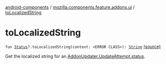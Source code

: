 [android-components](../index.md) / [mozilla.components.feature.addons.ui](index.md) / [toLocalizedString](./to-localized-string.md)

# toLocalizedString

`fun `[`Status`](../mozilla.components.feature.addons.update/-addon-updater/-status/index.md)`?.toLocalizedString(context: <ERROR CLASS>): `[`String`](https://kotlinlang.org/api/latest/jvm/stdlib/kotlin/-string/index.html) [(source)](https://github.com/mozilla-mobile/android-components/blob/master/components/feature/addons/src/main/java/mozilla/components/feature/addons/ui/Extensions.kt#L42)

Get the localized string for an [AddonUpdater.UpdateAttempt.status](../mozilla.components.feature.addons.update/-addon-updater/-update-attempt/status.md).

